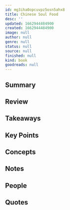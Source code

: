 ```yaml
---
id: mg3iha0opcuvpz5osn5ahx8
title: Chinese Soul Food
desc: ''
updated: 1662944484900
created: 1662944484900
image: null
author: null
genre: null
status: null
source: null
finished: null
kind: book
goodreads: null
---
```


## Summary

## Review

## Takeaways

## Key Points

## Concepts

## Notes

## People

## Quotes

